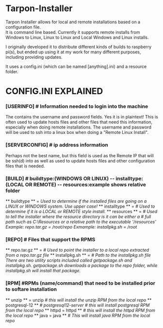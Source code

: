 # Tarpon-Installer
Tarpon Installer allows for local and remote installations based on a configuration file.  
It is command line based. Currently it supports remote installs from Windows to Linux, 
Linux to Linux and Local Windows and Linux installs.

I originally developed it to distribute different kinds of builds to raspberry pi(s), but
ended up using it at my work for many different purposes, including providing updates.

It uses a config.ini (which can be named [anything].ini) and a resource folder.

# CONFIG.INI EXPLAINED
### [USERINFO] # Information needed to login into the machine
The contains the username and password fields.  Yes it is in plaintext!  This is often
used to update hosts files and other files that need this information, especially when
doing remote installations.  The username and password will be used to ssh into a linux
box when doing a "Remote Linux Install".

### [SERVERCONFIG] # ip address information
Perhaps not the best name, but this field is used as the Remote IP that will be ssh(d) into
as well as used to update hosts files and other configuration files that is needed.

### [BUILD] # buildtype:(WINDOWS OR LINUX) -- installtype:(LOCAL OR REMOTE) -- resources:example shows relative folder
** buildtype ** = *Used to determine if the installed files are going on a LINUX or WINDOWS system.  Use upper case!*
** installtype ** =	*# Used to determine if it is a LOCAL or REMOTE style install.*
** resources ** = *# Used to tell the installer where the resource directory is it can be either a*
				*# full path such as C:\Resources or a relative path to the executable '/resources'*
	*Example: repo.tar.gz = /root/repo*
	*Exmample: installpkg.sh = /root*

### [REPO] # Files that support the RPMS
** repo.tar.gz ** =		*# Used to point the installer to a local repo extracted from a repo.tar.gz file*
** installpkg.sh ** =	*# Path to the installpkg.sh file*
*There are two utility scripts included called getpackage.sh and installpkg.sh.  getpackage.sh downloads*
*a package to the repo folder, while installpkg.sh will install that package.*

### [RPM] #RPMs (name/command) that need to be installed prior to softare installation
** unzip ** = unzip	*# this will install the unzip RPM from the local repo*
** postgresql-12 **	*# postgresql12-server # this will install postgresql RPM from the local repo*
** httpd = httpd **	*# this will install the httpd RPM from the local repo*
** java = java	**	*# This will install java RPM from the local repo*
